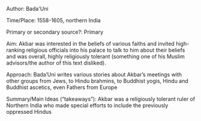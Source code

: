 Author: Bada'Uni

Time/Place: 1558-1605, northern India

Primary or secondary source?: Primary

Aim: Akbar was interested in the beliefs of various faiths and invited high-ranking religious officials into his palace to talk to him about their beliefs and was overall, highly religiously tolerant (something one of his Muslim advisors/the author of this text disliked). 

Approach: Bada’Uni writes various stories about Akbar’s meetings with other groups from Jews, to Hindu brahmins, to Buddhist yogis, Hindu and Buddhist ascetics, even Fathers from Europe

Summary/Main Ideas (“takeaways”): Akbar was a religiously tolerant ruler of Northern India who made special efforts to include the previously oppressed Hindus